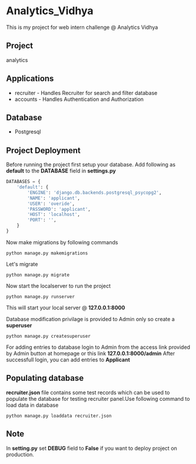 # Analytics_Vidhya
This is my project for web intern challenge @ Analytics Vidhya

## Project
analytics

## Applications
* recruiter - Handles Recruiter for search and filter database 
* accounts - Handles Authentication and Authorization

## Database
* Postgresql

## Project Deployment
Before running the project first setup your database. Add following as **default** to the **DATABASE** field in **settings.py**
```python
DATABASES = {
    'default': {
        'ENGINE': 'django.db.backends.postgresql_psycopg2',
        'NAME': 'applicant',
        'USER': 'overide',
        'PASSWORD': 'applicant',
        'HOST': 'localhost',
        'PORT': '',
    }
}
```
Now make migrations by following commands
```
python manage.py makemigrations
```
Let's migrate

```
python manage.py migrate
```
Now start the localserver to run the project
```
python manage.py runserver
```
This will start your local server @ **127.0.0.1:8000**

Database modification privilage is provided to Admin only so create a **superuser**
```
python manage.py createsuperuser
```
For adding entries to database login to Admin from the access link provided by Admin button at homepage or this link **127.0.0.1:8000/admin**
After successfull login, you can add entries to **Applicant** 

## Populating database

**recruiter.json** file contains some test records which can be used to populate the database for testing recruiter panel.Use following command to load data in database
```
python manage.py loaddata recruiter.json
```
## Note
In **setting.py** set **DEBUG** field to **False** if you want to deploy project on production. 
